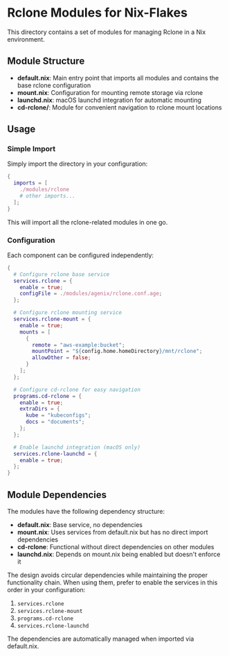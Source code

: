 # Rclone Modules for Nix-Flakes

This directory contains a set of modules for managing Rclone in a Nix environment.

## Module Structure

- **default.nix**: Main entry point that imports all modules and contains the base rclone configuration
- **mount.nix**: Configuration for mounting remote storage via rclone
- **launchd.nix**: macOS launchd integration for automatic mounting
- **cd-rclone/**: Module for convenient navigation to rclone mount locations

## Usage

### Simple Import

Simply import the directory in your configuration:

```nix
{
  imports = [
    ./modules/rclone
    # other imports...
  ];
}
```

This will import all the rclone-related modules in one go.

### Configuration

Each component can be configured independently:

```nix
{
  # Configure rclone base service
  services.rclone = {
    enable = true;
    configFile = ./modules/agenix/rclone.conf.age;
  };

  # Configure rclone mounting service
  services.rclone-mount = {
    enable = true;
    mounts = [
      {
        remote = "aws-example:bucket";
        mountPoint = "${config.home.homeDirectory}/mnt/rclone";
        allowOther = false;
      }
    ];
  };

  # Configure cd-rclone for easy navigation
  programs.cd-rclone = {
    enable = true;
    extraDirs = {
      kube = "kubeconfigs";
      docs = "documents";
    };
  };

  # Enable launchd integration (macOS only)
  services.rclone-launchd = {
    enable = true;
  };
}
```

## Module Dependencies

The modules have the following dependency structure:

- **default.nix**: Base service, no dependencies
- **mount.nix**: Uses services from default.nix but has no direct import dependencies
- **cd-rclone**: Functional without direct dependencies on other modules
- **launchd.nix**: Depends on mount.nix being enabled but doesn't enforce it

The design avoids circular dependencies while maintaining the proper functionality chain. When using them, prefer to enable the services in this order in your configuration:

1. `services.rclone`
2. `services.rclone-mount`
3. `programs.cd-rclone` 
4. `services.rclone-launchd`

The dependencies are automatically managed when imported via default.nix.
